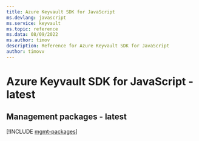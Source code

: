 ```yaml
---
title: Azure Keyvault SDK for JavaScript
ms.devlang: javascript
ms.service: keyvault
ms.topic: reference
ms.data: 08/09/2022
ms.author: timov
description: Reference for Azure Keyvault SDK for JavaScript
author: timovv
---
```

# Azure Keyvault SDK for JavaScript - latest

## Management packages - latest
[!INCLUDE [mgmt-packages](keyvault-mgmt-index.md)]